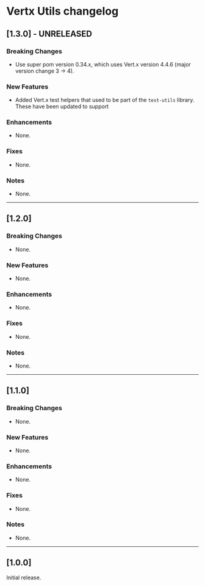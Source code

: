 # Vertx Utils changelog

## [1.3.0] - UNRELEASED

### Breaking Changes
* Use super pom version 0.34.x, which uses Vert.x version 4.4.6 (major version change 3 &rarr; 4).

### New Features
* Added Vert.x test helpers that used to be part of the `test-utils` library. These have been updated to support

### Enhancements
* None.

### Fixes
* None.

### Notes
* None.

---

## [1.2.0]

### Breaking Changes
* None.

### New Features
* None.

### Enhancements
* None.

### Fixes
* None.

### Notes
* None.

---

## [1.1.0]

### Breaking Changes
* None.

### New Features
* None.

### Enhancements
* None.

### Fixes
* None.

### Notes
* None.

---

## [1.0.0]

Initial release.
